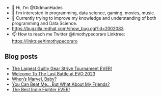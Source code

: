 - 👋 Hi, I’m @OldmanHades
- 👀 I’m interested in programming, data science, gaming, movies, music.
- 🌱 Currently trying to improve my knowledge and understanding of both programming and Data Science.
- https://bugzilla.redhat.com/show_bug.cgi?id=2002083
- 📫 How to reach me Twitter @timothypecoraro
Linktree: https://linktr.ee/timothypecoraro

## Blog posts
<!-- BLOG-POST-LIST:START -->
- [The Largest Guilty Gear Strive Tournament EVER!](https://medium.com/@timothypecoraro/the-largest-guilty-gear-strive-tournament-ever-352e5b1522f?source=rss-5097f5c9b801------2)
- [Welcome To The Last Battle at EVO 2023](https://medium.com/@timothypecoraro/welcome-to-the-last-battle-at-evo-2023-a3cfcb841dde?source=rss-5097f5c9b801------2)
- [When’s Marvel, Baby?](https://medium.com/@timothypecoraro/whens-marvel-baby-5fe1e5af4127?source=rss-5097f5c9b801------2)
- [You Can Beat Me… But What About My Friends?](https://medium.com/@timothypecoraro/you-can-beat-me-but-what-about-my-friends-631fc6e68a8b?source=rss-5097f5c9b801------2)
- [The Best Indie Fighter EVER!](https://medium.com/@timothypecoraro/the-best-indie-fighter-ever-e7a88cc83c2e?source=rss-5097f5c9b801------2)
<!-- BLOG-POST-LIST:END -->
